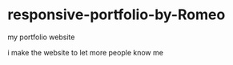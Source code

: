 # responsive-portfolio-by-Romeo
my portfolio website

i make the website to let more people know me 

